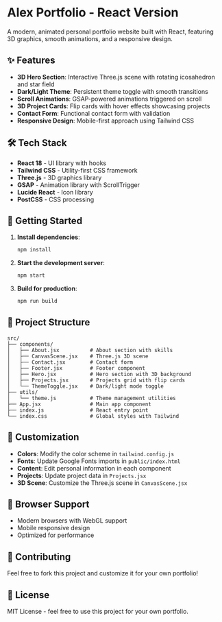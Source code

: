 # Alex Portfolio - React Version

A modern, animated personal portfolio website built with React, featuring 3D graphics, smooth animations, and a responsive design.

## ✨ Features

- **3D Hero Section**: Interactive Three.js scene with rotating icosahedron and star field
- **Dark/Light Theme**: Persistent theme toggle with smooth transitions
- **Scroll Animations**: GSAP-powered animations triggered on scroll
- **3D Project Cards**: Flip cards with hover effects showcasing projects
- **Contact Form**: Functional contact form with validation
- **Responsive Design**: Mobile-first approach using Tailwind CSS

## 🛠️ Tech Stack

- **React 18** - UI library with hooks
- **Tailwind CSS** - Utility-first CSS framework
- **Three.js** - 3D graphics library
- **GSAP** - Animation library with ScrollTrigger
- **Lucide React** - Icon library
- **PostCSS** - CSS processing

## 🚀 Getting Started

1. **Install dependencies**:
   ```bash
   npm install
   ```

2. **Start the development server**:
   ```bash
   npm start
   ```

3. **Build for production**:
   ```bash
   npm run build
   ```

## 📁 Project Structure

```
src/
├── components/
│   ├── About.jsx          # About section with skills
│   ├── CanvasScene.jsx    # Three.js 3D scene
│   ├── Contact.jsx        # Contact form
│   ├── Footer.jsx         # Footer component
│   ├── Hero.jsx           # Hero section with 3D background
│   ├── Projects.jsx       # Projects grid with flip cards
│   └── ThemeToggle.jsx    # Dark/light mode toggle
├── utils/
│   └── theme.js           # Theme management utilities
├── App.jsx                # Main app component
├── index.js               # React entry point
└── index.css              # Global styles with Tailwind
```

## 🎨 Customization

- **Colors**: Modify the color scheme in `tailwind.config.js`
- **Fonts**: Update Google Fonts imports in `public/index.html`
- **Content**: Edit personal information in each component
- **Projects**: Update project data in `Projects.jsx`
- **3D Scene**: Customize the Three.js scene in `CanvasScene.jsx`

## 📱 Browser Support

- Modern browsers with WebGL support
- Mobile responsive design
- Optimized for performance

## 🤝 Contributing

Feel free to fork this project and customize it for your own portfolio!

## 📄 License

MIT License - feel free to use this project for your own portfolio.
